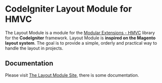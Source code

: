CodeIgniter Layout Module for HMVC
==============================

The Layout Module is a module for the [Modular Extensions - HMVC](https://bitbucket.org/wiredesignz/codeigniter-modular-extensions-hmvc/wiki/Home) library for the **CodeIgniter** framework. Layout Module is **inspired on the Magento layout system**. The goal is to provide a simple, orderly and practical way to handle the layout in projects.

Documentation
------------
Please visit [The Layout Module Site](http://layoutmodule.com.ar), there is some documentation.
